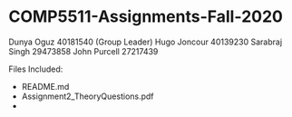 # COMP5511-Assignments-Fall-2020

Dunya Oguz 40181540 (Group Leader)
Hugo Joncour 40139230
Sarabraj Singh 29473858
John Purcell 27217439

Files Included:
- README.md
- Assignment2_TheoryQuestions.pdf
- 
